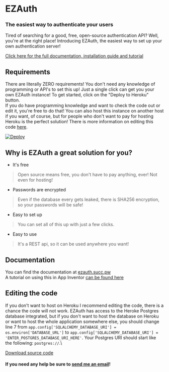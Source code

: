 # EZAuth

### The easiest way to authenticate your users

Tired of searching for a good, free, open-source authentication API? Well, you're at the right place! Introducing EZAuth, the easiest way to set up your own authentication server!

[Click here for the full documentation, installation guide and tutorial](https://ezauth.succ.pw/)

## Requirements

There are literally ZERO requirements! You don't need any knowledge of programming or API's to set this up! Just a single click can get you your own EZAuth instance! To get started, click on the "Deploy to Heroku" button.\
If you do have programming knowledge and want to check the code out or edit it, you're free to do that! You can also host this instance on another host if you want, of course, but for people who don't want to pay for hosting Heroku is the perfect solution! There is more information on editing this code [here](#editing-the-code).

[![Deploy](https://www.herokucdn.com/deploy/button.svg)](https://heroku.com/deploy?template=https://github.com/mauritsf15/EZAuth)

## Why is EZAuth a great solution for you?

* It's free
> Open source means free, you don't have to pay anything, ever! Not even for hosting!

* Passwords are encrypted
> Even if the database every gets leaked, there is SHA256 encryption, so your passwords will be safe!

* Easy to set up
> You can set all of this up with just a few clicks.

* Easy to use
> It's a REST api, so it can be used anywhere you want!

## Documentation

You can find the documentation at [ezauth.succ.pw](https://ezauth.succ.pw/)\
A tutorial on using this in App Inventor [can be found here](https://ezauth.succ.pw/)

## Editing the code

If you don't want to host on Heroku I recommend editing the code, there is a chance the code will not work. EZAuth has access to the Heroke Postgres database integrated, but if you don't want to host the database on Heroku or want to host the whole application somewhere else, you should change line 7 from `app.config['SQLALCHEMY_DATABASE_URI'] = os.environ['DATABASE_URL']` to `app.config['SQLALCHEMY_DATABASE_URI'] = 'ENTER_POSTGRES_DATABASE_URI_HERE'`. Your Postgres URI should start like the following: `postgres://`.\

[Download source code](https://github.com/mauritsf15/EZAuth/releases/tag/1.0)

#### If you need any help be sure to [send me an email](mailto:ezauth@succ.pw)!